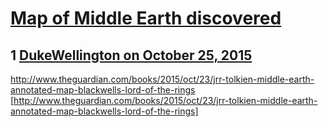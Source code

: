 # [Map of Middle Earth discovered](https://community.fantasyflightgames.com/topic/192095-map-of-middle-earth-discovered/)

## 1 [DukeWellington on October 25, 2015](https://community.fantasyflightgames.com/topic/192095-map-of-middle-earth-discovered/?do=findComment&comment=1864124)

http://www.theguardian.com/books/2015/oct/23/jrr-tolkien-middle-earth-annotated-map-blackwells-lord-of-the-rings [http://www.theguardian.com/books/2015/oct/23/jrr-tolkien-middle-earth-annotated-map-blackwells-lord-of-the-rings]

